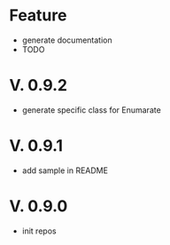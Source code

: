 # Feature

- generate documentation
- TODO

# V. 0.9.2

- generate specific class for Enumarate

# V. 0.9.1

- add sample in README

# V. 0.9.0

- init repos